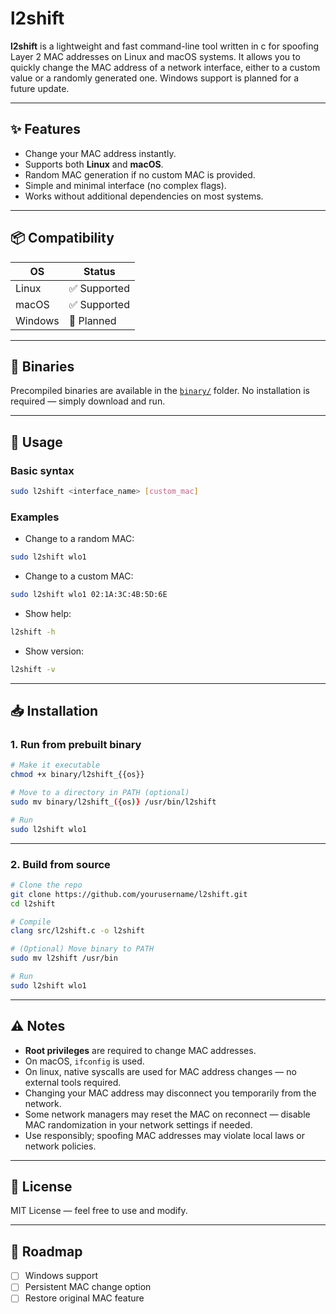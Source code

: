 # l2shift

**l2shift** is a lightweight and fast command-line tool written in c for spoofing Layer 2 MAC addresses on Linux and macOS systems.
It allows you to quickly change the MAC address of a network interface, either to a custom value or a randomly generated one.
Windows support is planned for a future update.

---

## ✨ Features

- Change your MAC address instantly.
- Supports both **Linux** and **macOS**.
- Random MAC generation if no custom MAC is provided.
- Simple and minimal interface (no complex flags).
- Works without additional dependencies on most systems.

---

## 📦 Compatibility

| OS      | Status       |
| ------- | ------------ |
| Linux   | ✅ Supported |
| macOS   | ✅ Supported |
| Windows | 🚧 Planned   |

---

## 📂 Binaries

Precompiled binaries are available in the [`binary/`](binary/) folder.
No installation is required — simply download and run.

---

## 🚀 Usage

### **Basic syntax**

```bash
sudo l2shift <interface_name> [custom_mac]
```

### **Examples**

- Change to a random MAC:

```bash
sudo l2shift wlo1
```

- Change to a custom MAC:

```bash
sudo l2shift wlo1 02:1A:3C:4B:5D:6E
```

- Show help:

```bash
l2shift -h
```

- Show version:

```bash
l2shift -v
```

---

## 📥 Installation

### **1. Run from prebuilt binary**

```bash
# Make it executable
chmod +x binary/l2shift_{{os}}

# Move to a directory in PATH (optional)
sudo mv binary/l2shift_({os)} /usr/bin/l2shift

# Run
sudo l2shift wlo1
```

---

### **2. Build from source**

```bash
# Clone the repo
git clone https://github.com/yourusername/l2shift.git
cd l2shift

# Compile
clang src/l2shift.c -o l2shift

# (Optional) Move binary to PATH
sudo mv l2shift /usr/bin

# Run
sudo l2shift wlo1
```

---

## ⚠️ Notes

- **Root privileges** are required to change MAC addresses.
- On macOS, `ifconfig` is used.
- On linux, native syscalls are used for MAC address changes — no external tools required.
- Changing your MAC address may disconnect you temporarily from the network.
- Some network managers may reset the MAC on reconnect — disable MAC randomization in your network settings if needed.
- Use responsibly; spoofing MAC addresses may violate local laws or network policies.

---

## 📜 License

MIT License — feel free to use and modify.

---

## 🔮 Roadmap

- [ ] Windows support
- [ ] Persistent MAC change option
- [ ] Restore original MAC feature
